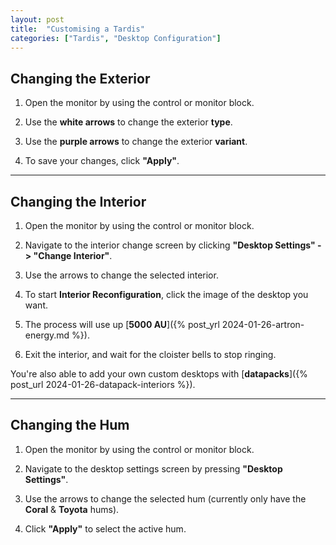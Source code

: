 ```yaml
---
layout: post
title:  "Customising a Tardis"
categories: ["Tardis", "Desktop Configuration"]
---
```


## Changing the Exterior

1. Open the monitor by using the control or monitor block.

2. Use the **white arrows** to change the exterior **type**. 

3. Use the **purple arrows** to change the exterior **variant**.

4. To save your changes, click **"Apply"**.

---

## Changing the Interior

1. Open the monitor by using the control or monitor block.

2. Navigate to the interior change screen by clicking **"Desktop Settings" -> "Change Interior"**.

3. Use the arrows to change the selected interior.

4. To start **Interior Reconfiguration**, click the image of the desktop you want.

5. The process will use up [**5000 AU**]({% post_yrl 2024-01-26-artron-energy.md %}).

6. Exit the interior, and wait for the cloister bells to stop ringing.

You're also able to add your own custom desktops with [**datapacks**]({% post_url 2024-01-26-datapack-interiors %}). 

---

## Changing the Hum

1. Open the monitor by using the control or monitor block.

2. Navigate to the desktop settings screen by pressing **"Desktop Settings"**.

3. Use the arrows to change the selected hum (currently only have the **Coral** & **Toyota** hums).

4. Click **"Apply"** to select the active hum.
